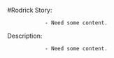 #Rodrick 
Story:

                - Need some content.
Description:

                - Need some content.
